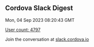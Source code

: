 ## Cordova Slack Digest
Mon, 04 Sep 2023 08:20:43 GMT

[User count: 4797](https://cordova.slack.com/)


Join the conversation at [slack.cordova.io](http://slack.cordova.io/)
